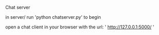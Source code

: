 Chat server

in server/ run 'python chatserver.py' to begin

open a chat client in your browser with the url: '  http://127.0.0.1:5000/   '
